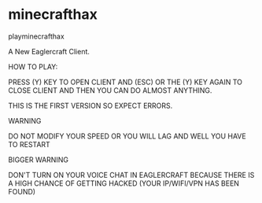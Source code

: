 # minecrafthax
playminecrafthax

A New Eaglercraft Client.

HOW TO PLAY:

PRESS (Y) KEY TO OPEN CLIENT AND (ESC) OR THE (Y) KEY AGAIN TO CLOSE CLIENT AND THEN YOU CAN DO ALMOST ANYTHING.

THIS IS THE FIRST VERSION SO EXPECT ERRORS.

WARNING

DO NOT MODIFY YOUR SPEED OR YOU WILL LAG AND WELL YOU HAVE TO RESTART

BIGGER WARNING

DON'T TURN ON YOUR VOICE CHAT IN EAGLERCRAFT BECAUSE THERE IS A HIGH CHANCE OF GETTING HACKED (YOUR IP/WIFI/VPN HAS BEEN FOUND)
